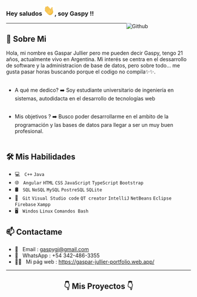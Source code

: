 ### Hey saludos <img src="https://raw.githubusercontent.com/parth-27/parth-27/master/Hi.gif" width="30px">, soy Gaspy !!

<img width="35%" align="right" alt="Github" src="https://user-images.githubusercontent.com/48678280/88862734-4903af80-d201-11ea-968b-9c939d88a37c.gif">

<hr/>

## 🔎 Sobre Mi

Hola, mi nombre es Gaspar Jullier pero me pueden decir Gaspy, tengo 21 años, actualmente vivo en Argentina. Mi interés se centra en el dessarrollo de software y la administracion de base de datos, pero sobre todo... me gusta pasar horas buscando porque el codigo no compila✨✨.<br><br>

* A qué me dedico? ➡️ Soy estudiante universitario de ingeniería en sistemas, autodidacta en el desarrollo de tecnologías web<br><br>

* Mis objetivos ? ➡️ Busco poder desarrollarme en el ambito de la programación y las bases de datos para llegar a ser un muy buen profesional.<br><br>

## 🛠 Mis Habilidades

* 💻 &nbsp; `C++`  `Java` 
* 🌐 &nbsp; `Angular`  `HTML`  `CSS`  `JavaScript` `TypeScript` `Bootstrap` 
* 🛢 &nbsp; `SQL` `NoSQL` `MySQL` `PostreSQL` `SQLite`
* 🔧 &nbsp; `Git` `Visual Studio code` `QT creator` `IntelliJ` `NetBeans` `Eclipse` `Firebase` `Xampp` 
* 🖥 &nbsp; `Windos` `Linux` `Comandos Bash`

## 📫 Contactame

* 📧 &nbsp; Email : gaspygj@gmail.com
* 📱 &nbsp; WhatsApp : +54 342-486-3355
* 👨‍💻 &nbsp; Mi pág web : https://gaspar-jullier-portfolio.web.app/

<hr/>

<h2 align="center">👇 Mis Proyectos 👇</h2> 


